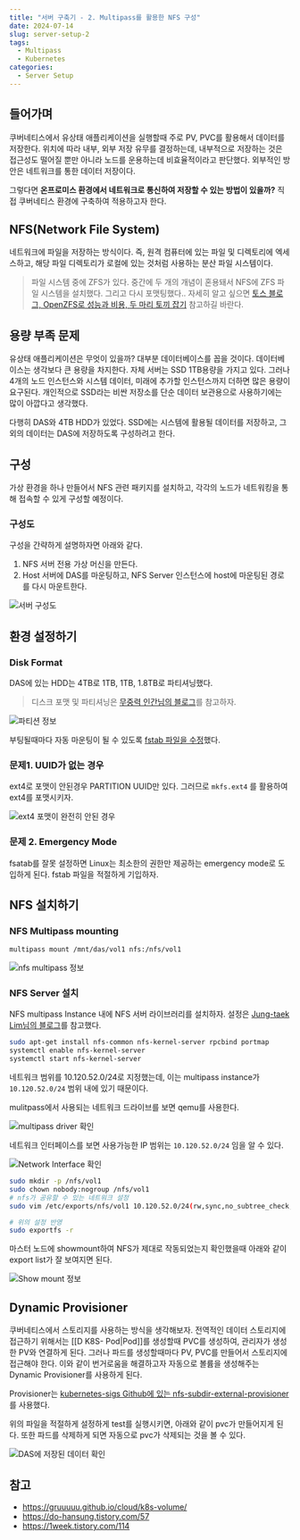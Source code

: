 ```yaml
---
title: "서버 구축기 - 2. Multipass를 활용한 NFS 구성"
date: 2024-07-14
slug: server-setup-2
tags:
  - Multipass
  - Kubernetes
categories:
  - Server Setup
---
```


## 들어가며

쿠버네티스에서 유상태 애플리케이션을 실행할때 주로 PV, PVC를 활용해서 데이터를 저장한다. 위치에 따라 내부, 외부 저장 유무를 결정하는데, 내부적으로 저장하는 것은 접근성도 떨어질 뿐만 아니라 노드를 운용하는데 비효율적이라고 판단했다. 외부적인 방안은 네트워크를 통한 데이터 저장이다.

그렇다면 **온프로미스 환경에서 네트워크로 통신하여 저장할 수 있는 방법이 있을까?** 직접 쿠버네티스 환경에 구축하여 적용하고자 한다.

## NFS(Network File System)

네트워크에 파일을 저장하는 방식이다. 즉, 원격 컴퓨터에 있는 파일 및 디렉토리에 엑세스하고, 해당 파일 디렉토리가 로컬에 있는 것처럼 사용하는 분산 파일 시스템이다.

> 파일 시스템 중에 ZFS가 있다. 중간에 두 개의 개념이 혼용돼서 NFS에 ZFS 파일 시스템을 설치했다. 그리고 다시 포맷팅했다..
> 자세히 알고 싶으면 [토스 블로그, OpenZFS로 성능과 비용, 두 마리 토끼 잡기](https://toss.tech/article/engineering-note-8) 참고하길 바란다.

## 용량 부족 문제

유상태 애플리케이션은 무엇이 있을까? 대부분 데이터베이스를 꼽을 것이다. 데이터베이스는 생각보다 큰 용량을 차지한다. 자체 서버는 SSD 1TB용량을 가지고 있다. 그러나 4개의 노드 인스턴스와 시스템 데이터, 미래에 추가할 인스턴스까지 더하면 많은 용량이 요구된다. 개인적으로 SSD라는 비싼 저장소를 단순 데이터 보관용으로 사용하기에는 많이 아깝다고 생각했다.

다행히 DAS와 4TB HDD가 있었다. SSD에는 시스템에 활용될 데이터를 저장하고, 그 외의 데이터는 DAS에 저장하도록 구성하려고 한다.

## 구성

가상 환경을 하나 만들어서 NFS 관련 패키지를 설치하고, 각각의 노드가 네트워킹을 통해 접속할 수 있게 구성할 예정이다.

### 구성도

구성을 간략하게 설명하자면 아래와 같다.

1. NFS 서버 전용 가상 머신을 만든다.
2. Host 서버에 DAS를 마운팅하고, NFS Server 인스턴스에 host에 마운팅된 경로를 다시 마운트한다.

![서버 구성도](img1.png)

## 환경 설정하기

### Disk Format

DAS에 있는 HDD는 4TB로 1TB, 1TB, 1.8TB로 파티셔닝했다.

> 디스크 포맷 및 파티셔닝은 [무중력 인간님의 블로그](https://zero-gravity.tistory.com/297)를 참고하자.

![파티션 정보](img2.png)

부팅될때마다 자동 마운팅이 될 수 있도록 [fstab 파일을 수정](https://guide.ncloud-docs.com/docs/server-ts-fstab-vpc)했다.

### 문제1. UUID가 없는 경우

ext4로 포맷이 안된경우 PARTITION UUID만 있다. 그러므로 `mkfs.ext4` 를 활용하여 ext4를 포맷시키자.

![ext4 포맷이 완전히 안된 경우](img3.png)

### 문제 2. Emergency Mode

fsatab를 잘못 설정하면 Linux는 최소한의 권한만 제공하는 emergency mode로 도입하게 된다. fstab 파일을 적절하게 기입하자.

## NFS 설치하기

### NFS Multipass mounting

```bash
multipass mount /mnt/das/vol1 nfs:/nfs/vol1
```

![nfs multipass 정보](img4.png)

### NFS Server 설치

NFS multipass Instance 내에 NFS 서버 라이브러리를 설치하자. 설정은 [Jung-taek Lim님의 블로그](https://heartsavior.medium.com/%ED%98%B8%EC%8A%A4%ED%8A%B8-%EC%84%9C%EB%B2%84-ubuntu-20-04-%EC%97%90-nfs-%EB%A5%BC-%EC%84%A4%EC%A0%95%ED%95%98%EA%B3%A0-spark-on-kubernetes-%EC%97%90%EC%84%9C-%EB%8F%99%EC%A0%81%EC%9C%BC%EB%A1%9C-%EB%B3%BC%EB%A5%A8%EC%9D%84-%ED%95%A0%EB%8B%B9%EB%B0%9B%EA%B8%B0-6c80bc71e6ed)를 참고했다.

```bash
sudo apt-get install nfs-common nfs-kernel-server rpcbind portmap
systemctl enable nfs-kernel-server
systemctl start nfs-kernel-server

```

네트워크 범위를 10.120.52.0/24로 지정했는데, 이는 multipass instance가 `10.120.52.0/24` 범위 내에 있기 때문이다.

mulitpass에서 사용되는 네트워크 드라이브를 보면 qemu를 사용한다.

![multipass driver 확인](img6.png)

네트워크 인터페이스를 보면 사용가능한 IP 범위는 `10.120.52.0/24` 임을 알 수 있다.

![Network Interface 확인](img7.png)

```bash
sudo mkdir -p /nfs/vol1
sudo chown nobody:nogroup /nfs/vol1
# nfs가 공유할 수 있는 네트워크 설정
sudo vim /etc/exports/nfs/vol1 10.120.52.0/24(rw,sync,no_subtree_check,no_root_squash)

# 위의 설정 반영
sudo exportfs -r
```

마스터 노드에 showmount하여 NFS가 제대로 작동되었는지 확인했을때 아래와 같이 export list가 잘 보여지면 된다.

![Show mount 정보](img8.png)

## Dynamic Provisioner

쿠버네티스에서 스토리지를 사용하는 방식을 생각해보자. 전역적인 데이터 스토리지에 접근하기 위해서는 [[D K8S- Pod|Pod]]를 생성할때 PVC를 생성하여, 관리자가 생성한 PV와 연결하게 된다. 그러나 파드를 생성할때마다 PV, PVC를 만들어서 스토리지에 접근해야 한다. 이와 같이 번거로움을 해결하고자 자동으로 볼륨을 생성해주는 Dynamic Provisioner를 사용하게 된다.

Provisioner는 [kubernetes-sigs Github에 있는 nfs-subdir-external-provisioner](https://github.com/kubernetes-sigs/nfs-subdir-external-provisioner#with-helm)를 사용했다.

위의 파일을 적절하게 설정하게 test를 실행시키면, 아래와 같이 pvc가 만들어지게 된다. 또한 파드를 삭제하게 되면 자동으로 pvc가 삭제되는 것을 볼 수 있다.

![DAS에 저장된 데이터 확인](img9.png)

## 참고

- https://gruuuuu.github.io/cloud/k8s-volume/
- https://do-hansung.tistory.com/57
- https://1week.tistory.com/114
